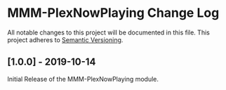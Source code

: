 # MMM-PlexNowPlaying Change Log
All notable changes to this project will be documented in this file.
This project adheres to [Semantic Versioning](http://semver.org/).

## [1.0.0] - 2019-10-14

Initial Release of the MMM-PlexNowPlaying module.
